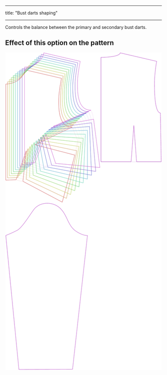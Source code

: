 ***

title: "Bust darts shaping"

***

Controls the balance between the primary and secondary bust darts.

## Effect of this option on the pattern

![This image shows the effect of this option by superimposing several variants that have a different value for this option](breanna_primarybustdartshaping_sample.svg "Effect of this option on the pattern")
